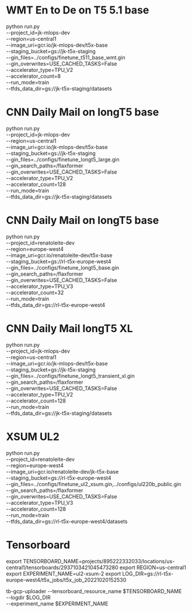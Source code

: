 # WMT En to De on T5 5.1 base
python run.py \
--project_id=jk-mlops-dev \
--region=us-central1 \
--image_uri=gcr.io/jk-mlops-dev/t5x-base \
--staging_bucket=gs://jk-t5x-staging \
--gin_files=../configs/finetune_t511_base_wmt.gin \
--gin_overwrites=USE_CACHED_TASKS=False \
--accelerator_type=TPU_V2 \
--accelerator_count=8 \
--run_mode=train \
--tfds_data_dir=gs://jk-t5x-staging/datasets 

# CNN Daily Mail on longT5 base
python run.py \
--project_id=jk-mlops-dev \
--region=us-central1 \
--image_uri=gcr.io/jk-mlops-dev/t5x-base \
--staging_bucket=gs://jk-t5x-staging \
--gin_files=../configs/finetune_longt5_large.gin \
--gin_search_paths=/flaxformer \
--gin_overwrites=USE_CACHED_TASKS=False \
--accelerator_type=TPU_V2 \
--accelerator_count=128 \
--run_mode=train \
--tfds_data_dir=gs://jk-t5x-staging/datasets 

# CNN Daily Mail on longT5 base
python run.py \
--project_id=renatoleite-dev \
--region=europe-west4 \
--image_uri=gcr.io/renatoleite-dev/t5x-base \
--staging_bucket=gs://rl-t5x-europe-west4 \
--gin_files=../configs/finetune_longt5_base.gin \
--gin_search_paths=/flaxformer \
--gin_overwrites=USE_CACHED_TASKS=False \
--accelerator_type=TPU_V3 \
--accelerator_count=32 \
--run_mode=train \
--tfds_data_dir=gs://rl-t5x-europe-west4


# CNN Daily Mail longT5 XL

python run.py \
--project_id=jk-mlops-dev \
--region=us-central1 \
--image_uri=gcr.io/jk-mlops-dev/t5x-base \
--staging_bucket=gs://jk-t5x-staging \
--gin_files=../configs/finetune_longt5_transient_xl.gin \
--gin_search_paths=/flaxformer \
--gin_overwrites=USE_CACHED_TASKS=False \
--accelerator_type=TPU_V2 \
--accelerator_count=128 \
--run_mode=train \
--tfds_data_dir=gs://jk-t5x-staging/datasets


# XSUM UL2
python run.py \
--project_id=renatoleite-dev \
--region=europe-west4 \
--image_uri=gcr.io/renatoleite-dev/jk-t5x-base \
--staging_bucket=gs://rl-t5x-europe-west4 \
--gin_files=../configs/finetune_ul2_xsum.gin,../configs/ul220b_public.gin \
--gin_search_paths=/flaxformer \
--gin_overwrites=USE_CACHED_TASKS=False \
--accelerator_type=TPU_V3 \
--accelerator_count=128 \
--run_mode=train \
--tfds_data_dir=gs://rl-t5x-europe-west4/datasets


# Tensorboard


export TENSORBOARD_NAME=projects/895222332033/locations/us-central1/tensorboards/2937103421045473280
export REGION=us-central1
export EXPERIMENT_NAME=ul2-xsum-2
export LOG_DIR=gs://rl-t5x-europe-west4/t5x_jobs/t5x_job_20221020152530

tb-gcp-uploader --tensorboard_resource_name $TENSORBOARD_NAME \
--logdir $LOG_DIR \
--experiment_name $EXPERIMENT_NAME